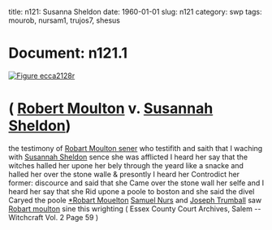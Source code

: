 title: n121: Susanna Sheldon
date: 1960-01-01
slug: n121
category: swp
tags: mourob, nursam1, trujos7, shesus




# Document: n121.1

<a href="archives/ecca/large/ecca2128r.jpg" class="jqueryLightbox">![Figure ecca2128r](archives/ecca/thumb/ecca2128r.jpg)</a>

# ( [Robert Moulton](/tag/mourob.html) v. [Susannah Sheldon](/tag/shesus.html))

the testimony of [Robart Moulton sener](/tag/mourob.html) who testifith and saith that I waching with [Susannah Sheldon](/tag/shesus.html) sence she was afflicted I heard her say that the witches halled her upone her bely through the yeard like a snacke and halled her over the stone walle & presontly I heard her Controdict her former: discource and said that she Came over the stone wall her selfe and I heard her say that she Rid upone a poole to boston and she said the divel Caryed the poole
[*Robart Mouelton](/tag/mourob.html) [Samuel Nurs](/tag/nursam1.html) and [Joseph Trumball](/tag/trujos7.html) saw [Robart moulton](/tag/mourob.html) sine this wrighting ( Essex County Court Archives, Salem -- Witchcraft Vol. 2 Page 59 )